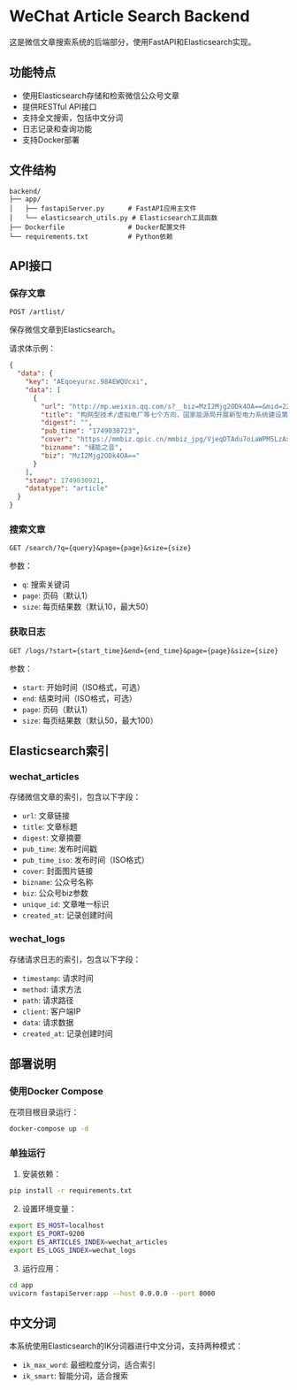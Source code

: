 # WeChat Article Search Backend

这是微信文章搜索系统的后端部分，使用FastAPI和Elasticsearch实现。

## 功能特点

- 使用Elasticsearch存储和检索微信公众号文章
- 提供RESTful API接口
- 支持全文搜索，包括中文分词
- 日志记录和查询功能
- 支持Docker部署

## 文件结构

```
backend/
├── app/
│   ├── fastapiServer.py      # FastAPI应用主文件
│   └── elasticsearch_utils.py # Elasticsearch工具函数
├── Dockerfile                # Docker配置文件
└── requirements.txt          # Python依赖
```

## API接口

### 保存文章

```
POST /artlist/
```

保存微信文章到Elasticsearch。

请求体示例：

```json
{
  "data": {
    "key": "AEqoeyurxc.98AEWQUcxi",
    "data": [
      {
        "url": "http://mp.weixin.qq.com/s?__biz=MzI2Mjg2ODk4OA==&mid=2247515798&idx=1&sn=e37408dfc4e7945808a8d87a04caa722",
        "title": "构网型技术/虚拟电厂等七个方向，国家能源局开展新型电力系统建设第一批试点工作",
        "digest": "",
        "pub_time": "1749030723",
        "cover": "https://mmbiz.qpic.cn/mmbiz_jpg/VjeqDTAdu7oiaWPM5LzAxRn3NmnWFzR3L3Mic3DSxe1G78IVBtHDAF0Ck8azLt6QDtcQGRSfk5gxr9TcibR7ZWaWQ/640?wxtype=jpeg&wxfrom=0",
        "bizname": "储能之音",
        "biz": "MzI2Mjg2ODk4OA=="
      }
    ],
    "stamp": 1749030921,
    "datatype": "article"
  }
}
```

### 搜索文章

```
GET /search/?q={query}&page={page}&size={size}
```

参数：
- `q`: 搜索关键词
- `page`: 页码（默认1）
- `size`: 每页结果数（默认10，最大50）

### 获取日志

```
GET /logs/?start={start_time}&end={end_time}&page={page}&size={size}
```

参数：
- `start`: 开始时间（ISO格式，可选）
- `end`: 结束时间（ISO格式，可选）
- `page`: 页码（默认1）
- `size`: 每页结果数（默认50，最大100）

## Elasticsearch索引

### wechat_articles

存储微信文章的索引，包含以下字段：

- `url`: 文章链接
- `title`: 文章标题
- `digest`: 文章摘要
- `pub_time`: 发布时间戳
- `pub_time_iso`: 发布时间（ISO格式）
- `cover`: 封面图片链接
- `bizname`: 公众号名称
- `biz`: 公众号biz参数
- `unique_id`: 文章唯一标识
- `created_at`: 记录创建时间

### wechat_logs

存储请求日志的索引，包含以下字段：

- `timestamp`: 请求时间
- `method`: 请求方法
- `path`: 请求路径
- `client`: 客户端IP
- `data`: 请求数据
- `created_at`: 记录创建时间

## 部署说明

### 使用Docker Compose

在项目根目录运行：

```bash
docker-compose up -d
```

### 单独运行

1. 安装依赖：

```bash
pip install -r requirements.txt
```

2. 设置环境变量：

```bash
export ES_HOST=localhost
export ES_PORT=9200
export ES_ARTICLES_INDEX=wechat_articles
export ES_LOGS_INDEX=wechat_logs
```

3. 运行应用：

```bash
cd app
uvicorn fastapiServer:app --host 0.0.0.0 --port 8000
```

## 中文分词

本系统使用Elasticsearch的IK分词器进行中文分词，支持两种模式：

- `ik_max_word`: 最细粒度分词，适合索引
- `ik_smart`: 智能分词，适合搜索 